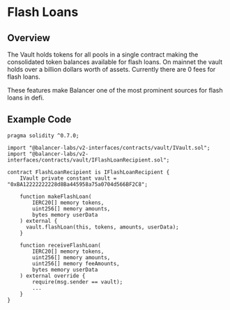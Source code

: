 # Flash Loans

## Overview

The Vault holds tokens for all pools in a single contract making the consolidated token balances available for flash loans. On mainnet the vault holds over a billion dollars worth of assets. Currently there are 0 fees for flash loans.

These features make Balancer one of the most prominent sources for flash loans in defi.

## Example Code

```solidity
pragma solidity ^0.7.0;

import "@balancer-labs/v2-interfaces/contracts/vault/IVault.sol";
import "@balancer-labs/v2-interfaces/contracts/vault/IFlashLoanRecipient.sol";

contract FlashLoanRecipient is IFlashLoanRecipient {
    IVault private constant vault = "0xBA12222222228d8Ba445958a75a0704d566BF2C8";

    function makeFlashLoan(
        IERC20[] memory tokens,
        uint256[] memory amounts,
        bytes memory userData
    ) external {
      vault.flashLoan(this, tokens, amounts, userData);
    }

    function receiveFlashLoan(
        IERC20[] memory tokens,
        uint256[] memory amounts,
        uint256[] memory feeAmounts,
        bytes memory userData
    ) external override {
        require(msg.sender == vault);
        ...
    }
}
```
